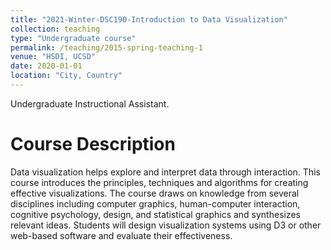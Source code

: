 ```yaml
---
title: "2021-Winter-DSC190-Introduction to Data Visualization"
collection: teaching
type: "Undergraduate course"
permalink: /teaching/2015-spring-teaching-1
venue: "HSDI, UCSD"
date: 2020-01-01
location: "City, Country"
---
```


Undergraduate Instructional Assistant.

Course Description
======

Data visualization helps explore and interpret data through interaction. This course introduces the principles, techniques and algorithms for creating effective visualizations. The course draws on knowledge from several disciplines including computer graphics, human-computer interaction, cognitive psychology, design, and statistical graphics and synthesizes relevant ideas.  Students will design visualization systems using D3 or other web-based software and evaluate their effectiveness.
